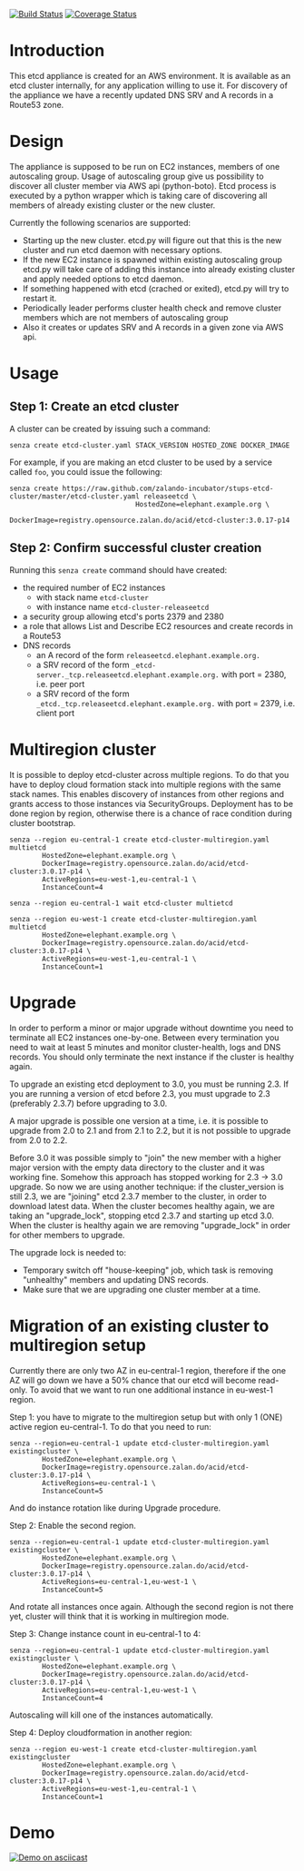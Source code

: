 [![Build Status](https://travis-ci.org/zalando-incubator/stups-etcd-cluster.svg?branch=master)](https://travis-ci.org/zalando-incubator/stups-etcd-cluster)
[![Coverage Status](https://coveralls.io/repos/zalando-incubator/stups-etcd-cluster/badge.svg?branch=master&service=github)](https://coveralls.io/github/zalando-incubator/stups-etcd-cluster?branch=master)

Introduction
============
This etcd appliance is created for an AWS environment. It is available as an etcd cluster internally, for any application willing to use it. For discovery of the appliance we have a recently updated DNS SRV and A records in a Route53 zone.

Design
======
The appliance is supposed to be run on EC2 instances, members of one autoscaling group.
Usage of autoscaling group give us possibility to discover all cluster member via AWS api (python-boto).
Etcd process is executed by a python wrapper which is taking care of discovering all members of already existing cluster or the new cluster.

Currently the following scenarios are supported:

- Starting up the new cluster. etcd.py will figure out that this is the new cluster and run etcd daemon with necessary options.
- If the new EC2 instance is spawned within existing autoscaling group etcd.py will take care of adding this instance into already existing cluster and apply needed options to etcd daemon.
- If something happened with etcd (crached or exited), etcd.py will try to restart it.
- Periodically leader performs cluster health check and remove cluster members which are not members of autoscaling group
- Also it creates or updates SRV and A records in a given zone via AWS api.

Usage
=====

## Step 1: Create an etcd cluster
A cluster can be created by issuing such a command:

    senza create etcd-cluster.yaml STACK_VERSION HOSTED_ZONE DOCKER_IMAGE

For example, if you are making an etcd cluster to be used by a service called `foo`, you could issue the following:

    senza create https://raw.github.com/zalando-incubator/stups-etcd-cluster/master/etcd-cluster.yaml releaseetcd \
                                   HostedZone=elephant.example.org \
                                   DockerImage=registry.opensource.zalan.do/acid/etcd-cluster:3.0.17-p14

## Step 2: Confirm successful cluster creation

Running this `senza create` command should have created:

- the required number of EC2 instances
    - with stack name `etcd-cluster`
    - with instance name `etcd-cluster-releaseetcd`
- a security group allowing etcd's ports 2379 and 2380
- a role that allows List and Describe EC2 resources and create records in a Route53
- DNS records
    - an A record of the form `releaseetcd.elephant.example.org.`
    - a SRV record of the form `_etcd-server._tcp.releaseetcd.elephant.example.org.` with port = 2380, i.e. peer port
    - a SRV record of the form `_etcd._tcp.releaseetcd.elephant.example.org.` with port = 2379, i.e. client port


Multiregion cluster
===================
It is possible to deploy etcd-cluster across multiple regions. To do that you have to deploy cloud formation stack into multiple regions with the same stack names. This enables discovery of instances from other regions and grants access to those instances via SecurityGroups. Deployment has to be done region by region, otherwise there is a chance of race condition during cluster bootstrap. 

    senza --region eu-central-1 create etcd-cluster-multiregion.yaml multietcd
            HostedZone=elephant.example.org \
            DockerImage=registry.opensource.zalan.do/acid/etcd-cluster:3.0.17-p14 \
            ActiveRegions=eu-west-1,eu-central-1 \
            InstanceCount=4

    senza --region eu-central-1 wait etcd-cluster multietcd

    senza --region eu-west-1 create etcd-cluster-multiregion.yaml multietcd
            HostedZone=elephant.example.org \
            DockerImage=registry.opensource.zalan.do/acid/etcd-cluster:3.0.17-p14 \
            ActiveRegions=eu-west-1,eu-central-1 \
            InstanceCount=1


Upgrade
=======

In order to perform a minor or major upgrade without downtime you need to terminate all EC2 instances one-by-one. Between every termination you need to wait at least 5 minutes and monitor cluster-health, logs and DNS records. You should only terminate the next instance if the cluster is healthy again.

To upgrade an existing etcd deployment to 3.0, you must be running 2.3. If you are running a version of etcd before 2.3, you must upgrade to 2.3 (preferably 2.3.7) before upgrading to 3.0.

A major upgrade is possible one version at a time, i.e. it is possible to upgrade from 2.0 to 2.1 and from 2.1 to 2.2, but it is not possible to upgrade from 2.0 to 2.2.

Before 3.0 it was possible simply to "join" the new member with a higher major version with the empty data directory to the cluster and it was working fine. Somehow this approach has stopped working for 2.3 -> 3.0 upgrade. So now we are using another technique: if the cluster_version is still 2.3, we are "joining" etcd 2.3.7 member to the cluster, in order to download latest data. When the cluster becomes healthy again, we are taking an "upgrade_lock", stopping etcd 2.3.7 and starting up etcd 3.0. When the cluster is healthy again we are removing "upgrade_lock" in order for other members to upgrade.

The upgrade lock is needed to:
- Temporary switch off "house-keeping" job, which task is removing "unhealthy" members and updating DNS records.
- Make sure that we are upgrading one cluster member at a time.

Migration of an existing cluster to multiregion setup
=====================================================
Currently there are only two AZ in eu-central-1 region, therefore if the one AZ will go down we have a 50% chance that our etcd will become read-only. To avoid that we want to run one additional instance in eu-west-1 region.

Step 1: you have to migrate to the multiregion setup but with only 1 (ONE) active region eu-central-1. To do that you need to run:

    senza --region=eu-central-1 update etcd-cluster-multiregion.yaml existingcluster \
            HostedZone=elephant.example.org \
            DockerImage=registry.opensource.zalan.do/acid/etcd-cluster:3.0.17-p14 \
            ActiveRegions=eu-central-1 \
            InstanceCount=5

And do instance rotation like during Upgrade procedure.

Step 2: Enable the second region.

    senza --region=eu-central-1 update etcd-cluster-multiregion.yaml existingcluster \
            HostedZone=elephant.example.org \
            DockerImage=registry.opensource.zalan.do/acid/etcd-cluster:3.0.17-p14 \
            ActiveRegions=eu-central-1,eu-west-1 \
            InstanceCount=5

And rotate all instances once again. Although the second region is not there yet, cluster will think that it is working in multiregion mode.

Step 3: Change instance count in eu-central-1 to 4:

    senza --region=eu-central-1 update etcd-cluster-multiregion.yaml existingcluster \
            HostedZone=elephant.example.org \
            DockerImage=registry.opensource.zalan.do/acid/etcd-cluster:3.0.17-p14 \
            ActiveRegions=eu-central-1,eu-west-1 \
            InstanceCount=4
            
Autoscaling will kill one of the instances automatically.

Step 4: Deploy cloudformation in another region:

    senza --region eu-west-1 create etcd-cluster-multiregion.yaml existingcluster
            HostedZone=elephant.example.org \
            DockerImage=registry.opensource.zalan.do/acid/etcd-cluster:3.0.17-p14 \
            ActiveRegions=eu-west-1,eu-central-1 \
            InstanceCount=1

Demo
====
[![Demo on asciicast](https://asciinema.org/a/32703.png)](https://asciinema.org/a/32703)
